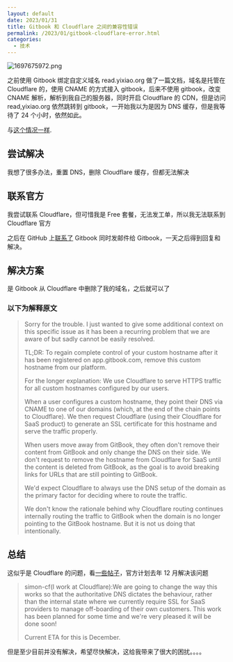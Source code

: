 ```yaml
---
layout: default
date: 2023/01/31
title: Gitbook 和 Cloudflare 之间的兼容性错误
permalink: /2023/01/gitbook-cloudflare-error.html
categories:
  - 技术
---
```


![1697675972.png](https://hkcdn.yixiao.org/typecho/2023/10/19/1697675972.png?x-oss-process=style/sy)

之前使用 Gitbook 绑定自定义域名 read.yixiao.org 做了一篇文档，域名是托管在 Cloudflare 的，使用 CNAME 的方式接入 gitbook，后来不使用 gitbook，改变 CNAME 解析，解析到我自己的服务器，同时开启 Cloudflare 的 CDN，但是访问 read,yixiao.org 依然跳转到 gitbook，一开始我以为是因为 DNS 缓存，但是我等待了 24 个小时，依然如此。

 与[这个情况一样](https://community.cloudflare.com/t/dns-updates-issues-with-cloudflare-partners-like-gitbook/341449).




## 尝试解决
我想了很多办法，重置 DNS，删除 Cloudflare 缓存，但都无法解决
## 联系官方
我尝试联系 Cloudflare，但可惜我是 Free 套餐，无法发工单，所以我无法联系到 Cloudflare 官方

之后在 GitHub 上[联系了](https://github.com/GitbookIO/community/discussions/52) Gitbook 同时发邮件给 Gitbook，一天之后得到回复和解决。


## 解决方案

是 Gitbook 从 Cloudflare 中删除了我的域名，之后就可以了

###  以下为解释原文
>Sorry for the trouble. I just wanted to give some additional context on this specific issue as it has been a recurring problem that we are aware of but sadly cannot be easily resolved.
>
>TL;DR: To regain complete control of your custom hostname after it has been registered on app.gitbook.com, remove this custom hostname from our platform.
>
>For the longer explanation:
>We use Cloudflare to serve HTTPS traffic for all custom hostnames configured by our users.
>
>When a user configures a custom hostname, they point their DNS via CNAME to one of our domains (which, at the end of the chain points to Cloudflare). We then request Cloudflare (using their Cloudflare for SaaS product) to generate an SSL certificate for this hostname and serve the traffic properly.
>
>When users move away from GitBook, they often don't remove their content from GitBook and only change the DNS on their side. We don't request to remove the hostname from Cloudflare for SaaS until the content is deleted from GitBook, as the goal is to avoid breaking links for URLs that are still pointing to GitBook.
>
>We'd expect Cloudflare to always use the DNS setup of the domain as the primary factor for deciding where to route the traffic.
>
>We don't know the rationale behind why Cloudflare routing continues internally routing the traffic to GitBook when the domain is no longer pointing to the GitBook hostname. But it is not us doing that intentionally.



## 总结
这似乎是 Cloudflare 的问题，看[一些帖子](https://news.ycombinator.com/item?id=33715575)，官方计划去年 12 月解决该问题

>simon-cf(I work at Cloudflare):We are going to change the way this works so that the authoritative DNS dictates the behaviour, rather than the internal state where we currently require SSL for SaaS providers to manage off-boarding of their own customers. This work has been planned for some time and we're very pleased it will be done soon!
>
>Current ETA for this is December.


但是至少目前并没有解决，希望尽快解决，这给我带来了很大的困扰。。。。